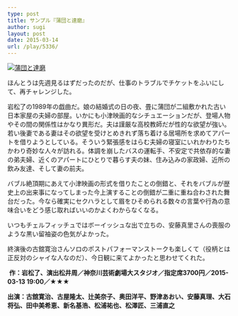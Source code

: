 ```yaml
---
type: post
title: サンプル『蒲団と達磨』
author: sugi
layout: post
date: 2015-03-14
url: /play/5336/
---
```

<a href="http://i2.wp.com/asharpminor.com/wp-content/uploads/2015/03/futon.jpg" onclick="_gaq.push(['_trackEvent', 'outbound-article', 'http://asharpminor.com/wp-content/uploads/2015/03/futon.jpg', '']);" ><img src="http://i2.wp.com/asharpminor.com/wp-content/uploads/2015/03/futon.jpg?resize=212%2C300" alt="蒲団と達磨" class="alignleft size-medium wp-image-5337" data-recalc-dims="1" /></a>

ほんとうは先週見るはずだったのだが、仕事のトラブルでチケットをふいにして、再チャレンジした。&nbsp; 

岩松了の1989年の戯曲だ。娘の結婚式の日の夜、畳に蒲団が二組敷かれた古い日本家屋の夫婦の部屋。いかにも小津映画的なシチュエーションだが、登場人物やその間の関係性はかなり異形だ。夫は謹厳な高校教師だが性的な欲望が強い。若い後妻である妻はその欲望を受けとめきれず落ち着ける居場所を求めてアパートを借りようとしている。そういう緊張感をはらむ夫婦の寝室にいれかわりたちかわり奇妙な人々が訪れる。体調を崩したバスの運転手、不安定で共依存的な妻の弟夫婦、近くのアパートにひとりで暮らす夫の妹、住み込みの家政婦、近所の飲み友達、そして妻の前夫。

バブル絶頂期にあえて小津映画の形式を借りたことの倒錯と、それをバブルが歴史上の出来事になってしまった今上演することの倒錯が二重に重ね合わされた舞台だった。今なら確実にセクハラとして眉をひそめられる数々の言葉や行為の意味合いをどう感じ取ればいいのかよくわからなくなる。

いつもチェルフィッチュではボーイッシュな出で立ちの、安藤真里さんの喪服のような黒い留袖姿の色気がよかった。

終演後の古舘寛治さんソロのポストパフォーマンストークも楽しくて（役柄とは正反対のシャイな人なのだ）、今日観に来てよかったと思わせてくれた。

&nbsp;**作：岩松了、演出松井周／神奈川芸術劇場大スタジオ／指定席3700円／2015-03-13 19:00／★★★**&nbsp;

**出演：古舘寛治、古屋隆太、辻美奈子、奥田洋平、野津あおい、安藤真理、大石将弘、田中美希恵、新名基浩、松浦祐也、松澤匠、三浦直之**

